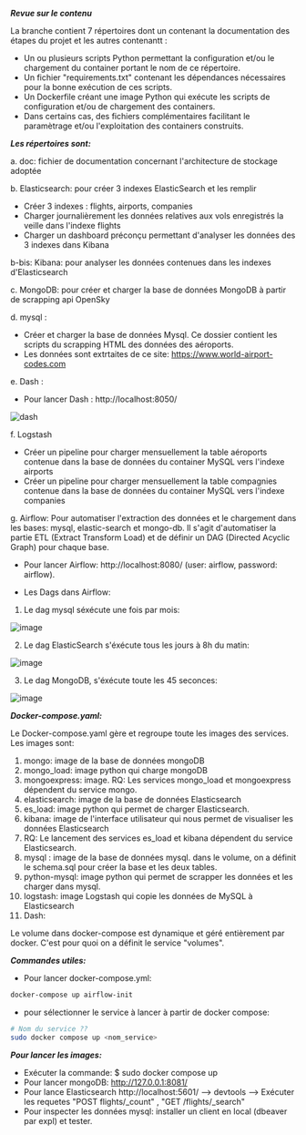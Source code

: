 ***Revue sur le contenu*** 

La branche contient 7 répertoires dont un contenant la documentation des étapes du projet et les autres contenantt :

- Un ou plusieurs scripts Python permettant la configuration et/ou le chargement du container portant le nom de ce répertoire.
- Un fichier "requirements.txt" contenant les dépendances nécessaires pour la bonne exécution de ces scripts.
- Un Dockerfile créant une image Python qui exécute les scripts de configuration et/ou de chargement des containers.
- Dans certains cas, des fichiers complémentaires facilitant le paramètrage et/ou l'exploitation des containers construits.


***Les répertoires sont:*** 

a. doc: fichier de documentation concernant l'architecture de stockage adoptée

b. Elasticsearch: pour créer 3 indexes ElasticSearch et les remplir 

* Créer 3 indexes : flights, airports, companies
* Charger journalièrement les données relatives aux vols enregistrés la veille dans l'indexe flights
* Charger un dashboard préconçu permettant d'analyser les données des 3 indexes dans Kibana

b-bis: Kibana: pour analyser les données contenues dans les indexes d'Elasticsearch

c. MongoDB: pour créer et charger la base de données MongoDB à partir de scrapping api OpenSky

d. mysql :

* Créer et charger la base de données Mysql. Ce dossier contient les scripts du scrapping HTML des données des aéroports.
* Les données sont extrtaites de ce site: https://www.world-airport-codes.com

e. Dash : 

* Pour lancer Dash : http://localhost:8050/

![dash](https://user-images.githubusercontent.com/47364591/208427261-6d9d9a29-2586-4be7-b9a5-bac606417935.png)


f. Logstash

* Créer un pipeline pour charger mensuellement la table aéroports contenue dans la base de données du container MySQL vers l'indexe airports
* Créer un pipeline pour charger mensuellement la table compagnies contenue dans la base de données du container MySQL vers l'indexe companies

g. Airflow: Pour automatiser l'extraction des données et le chargement dans les bases: mysql, elastic-search et mongo-db. Il s'agit d'automatiser la partie ETL (Extract Transform Load) et de définir un DAG (Directed Acyclic Graph) pour chaque base.

- Pour lancer Airflow: http://localhost:8080/ (user: airflow, password: airflow).

- Les Dags dans Airflow:

1.  Le dag mysql séxécute une fois par mois: 


![image](https://user-images.githubusercontent.com/85707067/206479594-9f6d25fc-f4ba-4337-849c-ec127c77ebbd.png)

2.  Le dag ElasticSearch s'éxécute tous les jours à 8h du matin:


![image](https://user-images.githubusercontent.com/85707067/206481204-9cc19408-9ce3-49e9-bea3-ebb7585c2585.png)


3.  Le dag MongoDB, s'éxécute toute les 45 seconces:


![image](https://user-images.githubusercontent.com/85707067/206481297-4d865462-3f11-4657-968c-45ef3fa3e4cc.png)


***Docker-compose.yaml:***

Le Docker-compose.yaml gère et regroupe toute les images des services. Les images sont:

1. mongo: image de la base de données mongoDB
2. mongo_load: image python qui charge mongoDB
3. mongoexpress: image. RQ: Les services mongo_load et mongoexpress dépendent du service mongo.
4. elasticsearch: image de la base de données Elasticsearch
5. es_load: image python qui permet de charger Elasticsearch.
6. kibana: image de l'interface utilisateur qui nous permet de visualiser les données Elasticsearch
7. RQ: Le lancement des services es_load et kibana dépendent du service Elasticsearch.
8. mysql : image de la base de données mysql. dans le volume, on a définit le schema.sql pour créer la base et les deux tables. 
9. python-mysql: image python qui permet de scrapper les données et les charger dans mysql. 
10. logstash: image Logstash qui copie les données de MySQL à Elasticsearch
11. Dash:
  
  Le volume dans docker-compose est dynamique et géré entièrement par docker. C'est pour quoi on a définit le service  "volumes".

***Commandes utiles:***

- Pour lancer docker-compose.yml:

```bash
docker-compose up airflow-init
```
- pour sélectionner le service à lancer à partir de docker compose:

```bash
# Nom du service ??
sudo docker compose up <nom_service>
```
                 
***Pour lancer les images:***

- Exécuter la commande: $ sudo docker compose up 
- Pour lancer mongoDB: http://127.0.0.1:8081/ 
- Pour lance Elasticsearch http://localhost:5601/ --> devtools --> Exécuter les requetes "POST flights/_count" , "GET /flights/_search"
- Pour inspecter les données mysql: installer un client en local (dbeaver par expl) et tester. 






